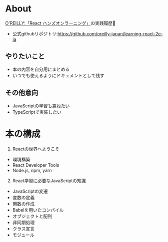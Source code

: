 # About
[O'REILLY:「React ハンズオンラーニング」](https://www.oreilly.co.jp/books/9784873119380/)の実践履歴:brain:
- 公式githubリポジトリ:https://github.com/oreilly-japan/learning-react-2e-ja

## やりたいこと
- 本の内容を自分用にまとめる
- いつでも使えるようにドキュメントとして残す

## その他意向
- JavaScriptの学習も兼ねたい
- TypeScriptで実装したい

# 本の構成
1. Reactの世界へようこそ
 - 環境構築
  - React Developer Tools
  - Node.js, npm, yarn

2. React学習に必要なJavaScriptの知識
 - JavaScriptの変遷
  - 変数の定義
  - 関数の作成
  - Babelを用いたコンパイル
  - オブジェクトと配列
  - 非同期処理
  - クラス宣言
  - モジュール
